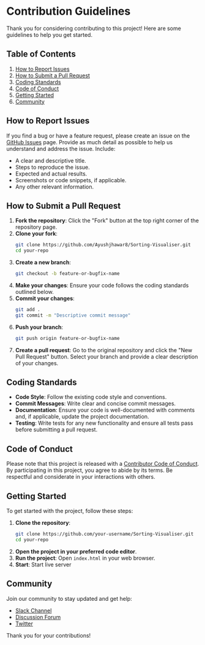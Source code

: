 # Contribution Guidelines

Thank you for considering contributing to this project! Here are some guidelines to help you get started.

## Table of Contents

1. [How to Report Issues](#how-to-report-issues)
2. [How to Submit a Pull Request](#how-to-submit-a-pull-request)
3. [Coding Standards](#coding-standards)
4. [Code of Conduct](#code-of-conduct)
5. [Getting Started](#getting-started)
6. [Community](#community)

## How to Report Issues

If you find a bug or have a feature request, please create an issue on the [GitHub Issues](https://github.com/your-repo/issues) page. Provide as much detail as possible to help us understand and address the issue. Include:

- A clear and descriptive title.
- Steps to reproduce the issue.
- Expected and actual results.
- Screenshots or code snippets, if applicable.
- Any other relevant information.

## How to Submit a Pull Request

1. **Fork the repository**: Click the "Fork" button at the top right corner of the repository page.
2. **Clone your fork**: 
    ```sh
    git clone https://github.com/Ayushjhawar8/Sorting-Visualiser.git
    cd your-repo
    ```
3. **Create a new branch**: 
    ```sh
    git checkout -b feature-or-bugfix-name
    ```
4. **Make your changes**: Ensure your code follows the coding standards outlined below.
5. **Commit your changes**: 
    ```sh
    git add .
    git commit -m "Descriptive commit message"
    ```
6. **Push your branch**: 
    ```sh
    git push origin feature-or-bugfix-name
    ```
7. **Create a pull request**: Go to the original repository and click the "New Pull Request" button. Select your branch and provide a clear description of your changes.

## Coding Standards

- **Code Style**: Follow the existing code style and conventions.
- **Commit Messages**: Write clear and concise commit messages.
- **Documentation**: Ensure your code is well-documented with comments and, if applicable, update the project documentation.
- **Testing**: Write tests for any new functionality and ensure all tests pass before submitting a pull request.

## Code of Conduct

Please note that this project is released with a [Contributor Code of Conduct](CODE_OF_CONDUCT.md). By participating in this project, you agree to abide by its terms. Be respectful and considerate in your interactions with others.

## Getting Started

To get started with the project, follow these steps:

1. **Clone the repository**:
    ```sh
    git clone https://github.com/your-username/Sorting-Visualiser.git
    cd your-repo
    ```
2. **Open the project in your preferred code editor**.
3. **Run the project**: Open `index.html` in your web browser.
4. **Start**: Start live server

## Community

Join our community to stay updated and get help:

- [Slack Channel](https://your-slack-channel-link)
- [Discussion Forum](https://your-discussion-forum-link)
- [Twitter](https://twitter.com/your-twitter-handle)

Thank you for your contributions!
